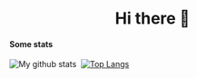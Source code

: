 <h1 align="center"> Hi there 👋 </h1>

<!--
**imenelydiaker/imenelydiaker** is a ✨ _special_ ✨ repository because its `README.md` (this file) appears on your GitHub profile.

Here are some ideas to get you started:

- 🔭 I’m currently working on ...
- 🌱 I’m currently learning ...
- 👯 I’m looking to collaborate on ...
- 🤔 I’m looking for help with ...
- 💬 Ask me about ...
- 📫 How to reach me: ...
- 😄 Pronouns: ...
- ⚡ Fun fact: ...
-->

#### Some stats 
![My github stats](https://github-readme-stats.vercel.app/api?username=imenelydiaker&show_icons=true&theme=radical) &nbsp;[![Top Langs](https://github-readme-stats.vercel.app/api/top-langs/?username=imenelydiaker&layout=compact&theme=radical)](https://github.com/imenelydiaker/github-readme-stats)
